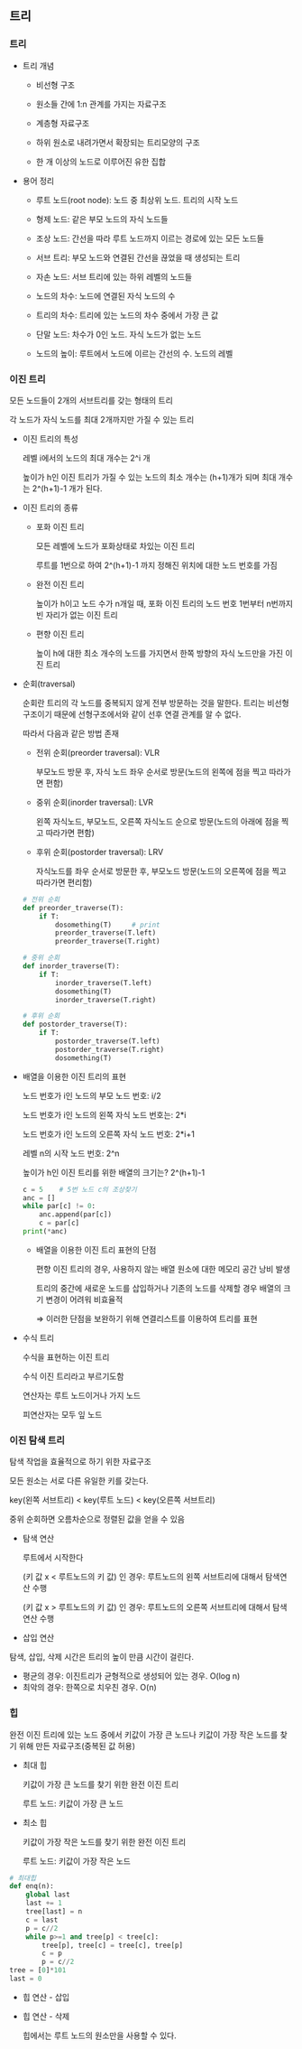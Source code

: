 ## 트리

### 트리

- 트리 개념

  - 비선형 구조

  - 원소들 간에 1:n 관계를 가지는 자료구조

  - 계층형 자료구조

  - 하위 원소로 내려가면서 확장되는 트리모양의 구조

  - 한 개 이상의 노드로 이루어진 유한 집합

- 용어 정리

  - 루트 노드(root node): 노드 중 최상위 노드. 트리의 시작 노드

  - 형제 노드: 같은 부모 노드의 자식 노드들

  - 조상 노드: 간선을 따라 루트 노드까지 이르는 경로에 있는 모든 노드들

  - 서브 트리: 부모 노드와 연결된 간선을 끊었을 때 생성되는 트리

  - 자손 노드: 서브 트리에 있는 하위 레벨의 노드들

  

  - 노드의 차수: 노드에 연결된 자식 노드의 수
  - 트리의 차수: 트리에 있는 노드의 차수 중에서 가장 큰 값
  - 단말 노드: 차수가 0인 노드. 자식 노드가 없는 노드
  - 노드의 높이: 루트에서 노드에 이르는 간선의 수. 노드의 레벨



### 이진 트리

모든 노드들이 2개의 서브트리를 갖는 형태의 트리

각 노드가 자식 노드를 최대 2개까지만 가질 수 있는 트리

- 이진 트리의 특성

  레벨 i에서의 노드의 최대 개수는 2^i 개

  높이가 h인 이진 트리가 가질 수 있는 노드의 최소 개수는 (h+1)개가 되며 최대 개수는 2^(h+1)-1 개가 된다.

- 이진 트리의 종류

  - 포화 이진 트리

    모든 레벨에 노드가 포화상태로 차있는 이진 트리

    루트를 1번으로 하여 2^(h+1)-1 까지 정해진 위치에 대한 노드 번호를 가짐

  - 완전 이진 트리

    높이가 h이고 노드 수가 n개일 때, 포화 이진 트리의 노드 번호 1번부터 n번까지 빈 자리가 없는 이진 트리

  - 편향 이진 트리

    높이 h에 대한 최소 개수의 노드를 가지면서 한쪽 방향의 자식 노드만을 가진 이진 트리

- 순회(traversal)

  순회란 트리의 각 노드를 중복되지 않게 전부 방문하는 것을 말한다. 트리는 비선형 구조이기 때문에 선형구조에서와 같이 선후 연결 관계를 알 수 없다.

  따라서 다음과 같은 방법 존재
  
  - 전위 순회(preorder traversal): VLR

    부모노드 방문 후, 자식 노드 좌우 순서로 방문(노드의 왼쪽에 점을 찍고 따라가면 편함)

  - 중위 순회(inorder traversal): LVR
  
    왼쪽 자식노드, 부모노드, 오른쪽 자식노드 순으로 방문(노드의 아래에 점을 찍고 따라가면 편함)
  
  - 후위 순회(postorder traversal): LRV
  
    자식노드를 좌우 순서로 방문한 후, 부모노드 방문(노드의 오른쪽에 점을 찍고 따라가면 편리함)

  
  
  ```python
  # 전위 순회
  def preorder_traverse(T):
      if T:
          dosomething(T)     # print
          preorder_traverse(T.left)
          preorder_traverse(T.right)
  ```
  
  ```python
  # 중위 순회
  def inorder_traverse(T):
      if T:
          inorder_traverse(T.left)
          dosomething(T)
          inorder_traverse(T.right)
  ```
  
  ```python
  # 후위 순회
  def postorder_traverse(T):
      if T:
          postorder_traverse(T.left)
          postorder_traverse(T.right)
          dosomething(T)
  ```



- 배열을 이용한 이진 트리의 표현

  노드 번호가 i인 노드의 부모 노드 번호: i/2

  노드 번호가 i인 노드의 왼쪽 자식 노드 번호는: 2*i

  노드 번호가 i인 노드의 오른쪽 자식 노드 번호: 2*i+1

  레벨 n의 시작 노드 번호: 2^n

  

  높이가 h인 이진 트리를 위한 배열의 크기는? 2^(h+1)-1

  ```python
  c = 5    # 5번 노드 c의 조상찾기
  anc = []
  while par[c] != 0:
      anc.append(par[c])
      c = par[c]
  print(*anc)
  ```

  

  - 배열을 이용한 이진 트리 표현의 단점

    편향 이진 트리의 경우, 사용하지 않는 배열 원소에 대한 메모리 공간 낭비 발생

    트리의 중간에 새로운 노드를 삽입하거나 기존의 노드를 삭제할 경우 배열의 크기 변경이 어려워 비효율적

    ⇒ 이러한 단점을 보완하기 위해 연결리스트를 이용하여 트리를 표현

  

- 수식 트리

  수식을 표현하는 이진 트리

  수식 이진 트리라고 부르기도함

  연산자는 루트 노드이거나 가지 노드

  피연산자는 모두 잎 노드

  

### 이진 탐색 트리

탐색 작업을 효율적으로 하기 위한 자료구조

모든 원소는 서로 다른 유일한 키를 갖는다.

key(왼쪽 서브트리) < key(루트 노드) < key(오른쪽 서브트리)

중위 순회하면 오름차순으로 정렬된 값을 얻을 수 있음

- 탐색 연산

  루트에서 시작한다

  (키 값 x < 루트노드의 키 값) 인 경우: 루트노드의 왼쪽 서브트리에 대해서 탐색연산 수행

  (키 값 x > 루트노드의 키 값) 인 경우: 루트노드의 오른쪽 서브트리에 대해서 탐색연산 수행

- 삽입 연산



탐색, 삽입, 삭제 시간은 트리의 높이 만큼 시간이 걸린다.

- 평균의 경우: 이진트리가 균형적으로 생성되어 있는 경우. O(log n)
- 최악의 경우: 한쪽으로 치우친 경우. O(n)



### 힙

완전 이진 트리에 있는 노드 중에서 키값이 가장 큰 노드나 키값이 가장 작은 노드를 찾기 위해 만든 자료구조(중복된 값 허용)

- 최대 힙

  키값이 가장 큰 노드를 찾기 위한 완전 이진 트리

  루트 노드: 키값이 가장 큰 노드

- 최소 힙

  키값이 가장 작은 노드를 찾기 위한 완전 이진 트리

  루트 노드: 키값이 가장 작은 노드

```python
# 최대힙
def enq(n):
    global last
    last += 1
    tree[last] = n
    c = last
    p = c//2
    while p>=1 and tree[p] < tree[c]:
        tree[p], tree[c] = tree[c], tree[p]
        c = p
        p = c//2
tree = [0]*101
last = 0
```

- 힙 연산 - 삽입

- 힙 연산 - 삭제

  힙에서는 루트 노드의 원소만을 사용할 수 있다.